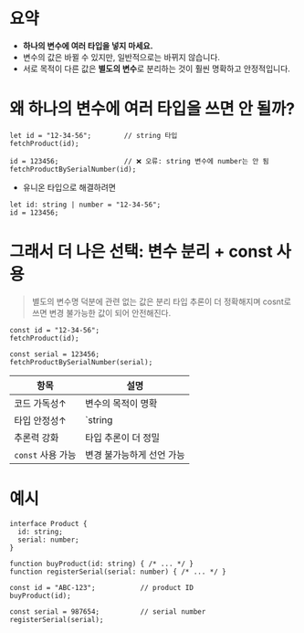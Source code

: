 # 요약

- **하나의 변수에 여러 타입을 넣지 마세요.**
- 변수의 값은 바뀔 수 있지만, 일반적으로는 바뀌지 않습니다.
- 서로 목적이 다른 값은 **별도의 변수**로 분리하는 것이 훨씬 명확하고 안정적입니다.

# 왜 하나의 변수에 여러 타입을 쓰면 안 될까?

```tsx
let id = "12-34-56";        // string 타입
fetchProduct(id);

id = 123456;                // ❌ 오류: string 변수에 number는 안 됨
fetchProductBySerialNumber(id);
```

- 유니온 타입으로 해결하려면

```tsx
let id: string | number = "12-34-56";
id = 123456;
```

# 그래서 더 나은 선택: 변수 분리 + const 사용

> 별도의 변수명 덕분에 관련 없는 값은 분리
타입 추론이 더 정확해지며 cosnt로 쓰면 변경 불가능한 값이 되어 안전해진다.
> 

```tsx
const id = "12-34-56";
fetchProduct(id);

const serial = 123456;
fetchProductBySerialNumber(serial);
```

| 항목 | 설명 |
| --- | --- |
| 코드 가독성↑ | 변수의 목적이 명확 |
| 타입 안정성↑ | `string |
| 추론력 강화 | 타입 추론이 더 정밀 |
| `const` 사용 가능 | 변경 불가능하게 선언 가능 |

# 예시

```tsx
interface Product {
  id: string;
  serial: number;
}

function buyProduct(id: string) { /* ... */ }
function registerSerial(serial: number) { /* ... */ }

const id = "ABC-123";           // product ID
buyProduct(id);

const serial = 987654;          // serial number
registerSerial(serial);
```